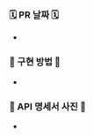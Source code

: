 <!-- 제목양식을 지켜주세요! [Feat/#{이슈번호}] {제목~~} -->

### 🗓️ PR 날짜 🗓️
<!-- YYYY/NN/DD -->
- 


### 🧐 구현 방법 🧐
<!-- 내용을 적어주세요 -->
- 

### 📸 API 명세서 사진 📸
<!-- 사진 첨부 -->
- 
